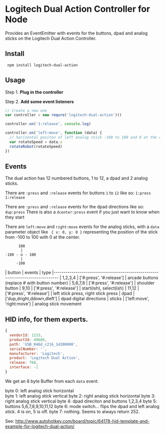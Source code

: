 # Logitech Dual Action Controller for Node

Provides an EventEmitter with events for the buttons, dpad and analog sticks on
the Logitech Dual Action Controller.

## Install

```shell
 npm install logitech-dual-action
```

## Usage

Step 1. **Plug in the controller**

Step 2. **Add some event listeners**

```js
// Create a new one
var controller = new requre('logitech-dual-action')()

controller.on('1:release', console.log)

controller.on('left:move', function (data) {
  // horizontal positon of left analog stick -100 to 100 and 0 at the center.
  var rotateSpeed = data.x
  rotateRobot(rotateSpeed)
})
```

## Events

The dual action has 12 numbered buttons, 1 to 12, a dpad and 2 analog sticks.

There are `:press` and `:release` events for buttons `1` to `12` like so: `1:press` `1:release`

There are `:press` and `:release` events for the dpad directions like so: `dup:press`
There is also a `dcenter:press` event if you just want to know when they start

There are `left:move` and `right:move` events for the analog sticks,
with a `data` parameter object like ` { x: 0, y: 0 }` representing the position of the stick from -100 to 100 with 0 at the center.

```
      100
       |
-100 - o - 100
       |
     -100
```

| button    | events                      | type
|--------------------------------------------------------------------------------
| 1,2,3,4   | ['#:press', '#:release']    | arcade buttons (replace # with button number)
| 5,6,7,8   | ['#:press', '#:release']    | shoulder button
| 9,10      | ['#:press', '#:release']    | start(ish), select(ish)
| 11,12     | ['#:press', '#:release']    | left stick press, right stick press
| dpad      | ['dup,dright,ddown,dleft']  | dpad digital directions
| sticks    | ['left:move', 'right:move'] | analog stick movement


## HID info, for them experts.

```js
{
  vendorId: 1133,
  productId: 49686,
  path: 'USB_046d_c216_14300000',
  serialNumber: '',
  manufacturer: 'Logitech',
  product: 'Logitech Dual Action',
  release: 768,
  interface: -1
}
```

We get an 8 byte Buffer from each `data` event.

byte 0: left analog stick horizontal  
byte 1: left analog stick vertical
byte 2: right analog stick horizontal
byte 3: right analog stick vertical
byte 4: dpad direciton and buttons 1,2,3,4
byte 5: buttons 5,6,7,8,9,10,11,12
byte 6: mode switch... flips the dpad and left analog stick. 4 is on, 5 is off.
byte 7: nothing. Seems to always return 252.

See: http://www.autohotkey.com/board/topic/64178-hid-template-and-example-for-logitech-dual-action/
